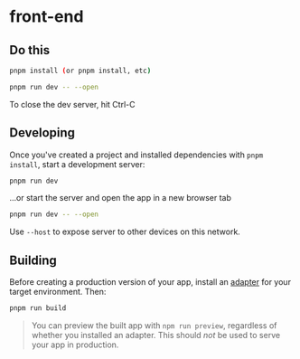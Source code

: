 # front-end

## Do this

```bash
pnpm install (or pnpm install, etc)
```

```bash
pnpm run dev -- --open
```

To close the dev server, hit Ctrl-C

## Developing

Once you've created a project and installed dependencies with `pnpm install`, start a development server:

```bash
pnpm run dev
```

...or start the server and open the app in a new browser tab

```bash
pnpm run dev -- --open
```

Use `--host` to expose server to other devices on this network.

## Building

Before creating a production version of your app, install an [adapter](https://kit.svelte.dev/docs#adapters) for your target environment. Then:

```bash
pnpm run build
```

> You can preview the built app with `npm run preview`, regardless of whether you installed an adapter. This should _not_ be used to serve your app in production.
